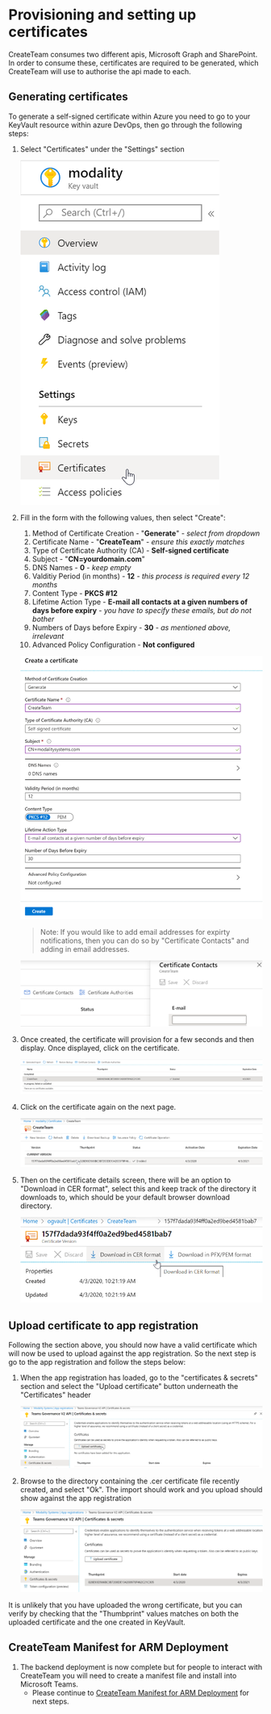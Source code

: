 # Provisioning and setting up certificates

CreateTeam consumes two different apis, Microsoft Graph and SharePoint. In order to consume these, certificates are required to be generated, which CreateTeam will use to authorise the api made to each.

## Generating certificates

To generate a self-signed certificate within Azure you need to go to your KeyVault resource within azure DevOps, then go through the following steps:

1. Select  "Certificates" under the "Settings" section

   ![Screenshot](../images/customerHosted/certificateKeyVault.png)

1. Fill in the form with the following values, then select "Create":
   1. Method of Certificate Creation - "**Generate**" - *select from dropdown*
   1. Certificate Name - "**CreateTeam**" - *ensure this exactly matches*
   1. Type of Certificate Authority (CA) - **Self-signed certificate**
   1. Subject - "**CN=yourdomain.com**"
   1. DNS Names - **0** - *keep empty*
   1. Valditiy Period (in months) - **12** - *this process is required every 12 months*
   1. Content Type - **PKCS #12**
   1. Lifetime Action Type - **E-mail all contacts at a given numbers of days before expiry** - *you have to specify these emails, but do not bother*
   1. Numbers of Days before Expiry - **30** - *as mentioned above, irrelevant*
   1. Advanced Policy Configuration - **Not configured**

   ![Screenshot](../images/customerHosted/certificateGeneration.png)

   > Note: If you would like to add email addresses for expirty notifications, then you can do so by "Certificate Contacts" and adding in email addresses.

   ![Screenshot](../images/customerHosted/certificateEmails.png)

1. Once created, the certificate will provision for a few seconds and then display. Once displayed, click on the certificate.

   ![Screenshot](../images/customerHosted/certificateGenerationOpen.png)

1. Click on the certificate again on the next page.

   ![Screenshot](../images/customerHosted/certificateGenerationOpen2.png)

1. Then on the certificate details screen, there will be an option to "Download in CER format", select this and keep track of the directory it downloads to, which should be your default browser download directory.

   ![Screenshot](../images/customerHosted/certificateDownload.png)

## Upload certificate to app registration

Following the section above, you should now have a valid certificate which will now be used to upload against the app registration. So the next step is go to the app registration and follow the steps below:

1. When the app registration has loaded, go to the "certificates & secrets" section and select the "Upload certificate" button underneath the "Certificates" header

   ![Screenshot](../images/customerHosted/certificateUploadToAppReg.png)

1. Browse to the directory containing the .cer certificate file recently created, and select "Ok". The import should work and you upload should show against the app registration

   ![Screenshot](../images/customerHosted/certificateUploadedToAppReg.png)

It is unlikely that you have uploaded the wrong certificate, but you can verify by checking that the "Thumbprint" values matches on both the uploaded certificate and the one created in KeyVault.

## CreateTeam Manifest for ARM Deployment

1. The backend deployment is now complete but for people to interact with CreateTeam you will need to create a manifest file and install into Microsoft Teams.
   - Please continue to [CreateTeam Manifest for ARM Deployment](manifestCreate.md) for next steps.